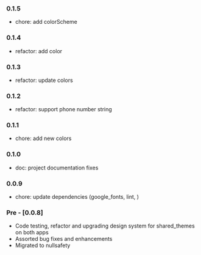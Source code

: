 ### 0.1.5

- chore: add colorScheme

### 0.1.4

- refactor: add color

### 0.1.3

- refactor: update colors

### 0.1.2

- refactor: support phone number string
 
### 0.1.1

- chore: add new colors

### 0.1.0

- doc: project documentation fixes

### 0.0.9

* chore: update dependencies (google_fonts, lint, )

### Pre - [0.0.8] 

* Code testing, refactor and upgrading design system for shared_themes on both apps
* Assorted bug fixes and enhancements
* Migrated to nullsafety
